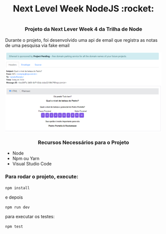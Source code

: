 <h1 align="center">Next Level Week NodeJS :rocket:</h1>
<h1 align="center"></h1>
<h3 align="center">Projeto da Next Lever Week 4 da Trilha de Node</h3>
<p>Durante o projeto, foi desenvolvido uma api de email que registra as notas de uma pesquisa via fake email</p>
<img align="center" src="https://github.com/PedroPadilhaPortella/Next_Lever_Week-4_Nodejs/blob/master/.github/email.PNG">

<h3 align="center">Recursos Necessários para o Projeto</h3>

* Node
* Npm ou Yarn
* Visual Studio Code

### Para rodar o projeto, execute: 

```npm install```
 
e depois

```npm run dev```

para executar os testes:

```npm test```
